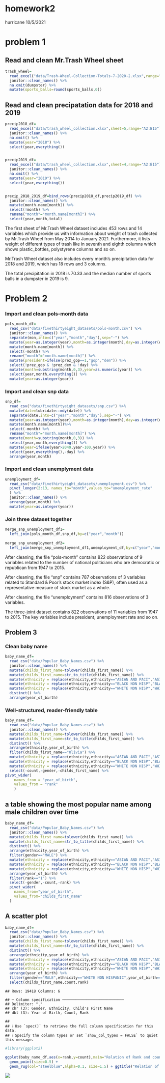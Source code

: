 homework2
================
hurricane
10/5/2021

# problem 1

## Read and clean Mr.Trash Wheel sheet

``` r
trash_wheel=
  read_excel("data/Trash-Wheel-Collection-Totals-7-2020-2.xlsx",range="A2:N535") %>%   
  janitor::clean_names() %>% 
  na.omit(dumpster) %>% 
  mutate(sports_balls=round(sports_balls,0)) 
```

## Read and clean precipatation data for 2018 and 2019

``` r
precip2018_df=
  read_excel("data/trash_wheel_collection.xlsx",sheet=5,range="A2:B15") %>% 
  janitor::clean_names() %>% 
  na.omit() %>% 
  mutate(year="2018") %>% 
  select(year,everything())


precip2019_df=
  read_excel("data/trash_wheel_collection.xlsx",sheet=4,range="A2:B15") %>% 
  janitor::clean_names() %>% 
  na.omit() %>% 
  mutate(year="2019") %>% 
  select(year,everything())


precip_2018_2019_df=bind_rows(precip2018_df,precip2019_df) %>% 
  janitor::clean_names() %>% 
  mutate(month.name[month]) %>% 
  select(!month) %>% 
  rename("month"="month.name[month]") %>% 
  select(year,month,total) 
```

The first sheet of Mr.Trash Wheel dataset includes 453 rows and 14
variables which provide us with information about weight of trash
collected by Mr.Trash Wheel from May 2014 to January 2021. Furthermore,
it lists weight of different types of trash like in seventh and eighth
columns which shows plastic\_bottles, polystyrene columns and so on.

Mr.Trash Wheel dataset also includes every month’s precipitation data
for 2018 and 2019, which has 18 rows and 3 columns.

The total precipitation in 2018 is 70.33 and the median number of sports
balls in a dumpster in 2019 is 9.

# Problem 2

### Import and clean pols-month data

``` r
pols_month_df=
  read_csv("data/fivethirtyeight_datasets/pols-month.csv") %>% 
  janitor::clean_names() %>% 
  separate(mon,into=c("year","month","day"),sep="-") %>%
  mutate(year=as.integer(year),month=as.integer(month),day=as.integer(day)) %>% 
  mutate(month.name[month]) %>%
  select(-month) %>% 
  rename("month"="month.name[month]") %>% 
  mutate(president=ifelse(prez_gop==1,"gop","dem")) %>%
  select(!prez_gop & !prez_dem & !day) %>% 
  mutate(month=substring(month,0,3),year=as.numeric(year)) %>% 
  select(year,month,everything()) %>% 
  mutate(year=as.integer(year))
```

### Import and clean snp data

``` r
snp_df=
  read_csv("data/fivethirtyeight_datasets/snp.csv") %>%
  mutate(date=lubridate::mdy(date)) %>% 
  separate(date,into=c("year","month","day"),sep="-") %>% 
  mutate(year=as.integer(year),month=as.integer(month),day=as.integer(day)) %>% 
  mutate(month.name[month])%>% 
  select(-month) %>% 
  rename("month"="month.name[month]") %>% 
  mutate(month=substring(month,0,3)) %>% 
  select(year,month,everything()) %>% 
  mutate(year=ifelse(year>2049,year-100,year)) %>% 
  select(year,everything(),-day) %>%
  arrange(year,month)
```

### Import and clean unemplyment data

``` r
unemployment_df=
  read_csv("data/fivethirtyeight_datasets/unemployment.csv") %>% 
  pivot_longer(2:13, names_to="month",values_to="unemployment_rate"
  ) %>% 
  janitor::clean_names() %>% 
  arrange(year,month) %>% 
  mutate(year=as.integer(year))
```

### Join three dataset together

``` r
merge_snp_unemployment_df1=
  left_join(pols_month_df,snp_df,by=c("year","month"))
  
merge_snp_unemployment_df2=
  left_join(merge_snp_unemployment_df1,unemployment_df,by=c("year","month"))
```

After cleaning, the file “pols-month” contains 822 observations of 9
variables related to the number of national politicians who are
democratic or republican from 1947 to 2015.

After cleaning, the file “snp” contains 787 observations of 3 variables
related to Standard & Poor’s stock market index (S&P), often used as a
representative measure of stock market as a whole.

After cleaning, the file “unemployment” contains 816 observations of 3
variables.

The three-joint dataset contains 822 observations of 11 variables from
1947 to 2015. The key variables include president, unemployment rate and
so on.

## Problem 3

### Clean baby name

``` r
baby_name_df=
  read_csv("data/Popular_Baby_Names.csv") %>% 
  janitor::clean_names() %>% 
  mutate(childs_first_name=tolower(childs_first_name)) %>% 
  mutate(childs_first_name=str_to_title(childs_first_name)) %>% 
  mutate(ethnicity = replace(ethnicity,ethnicity=="ASIAN AND PACI","ASIAN AND PACIFIC ISLANDER")) %>% 
  mutate(ethnicity = replace(ethnicity,ethnicity=="BLACK NON HISP","BLACK NON HISPANIC")) %>% 
  mutate(ethnicity = replace(ethnicity,ethnicity=="WHITE NON HISP","WHITE NON HISPANIC")) %>% 
  distinct() %>% 
  arrange(year_of_birth)
```

### Well-structured, reader-friendly table

``` r
baby_name_df=
  read_csv("data/Popular_Baby_Names.csv") %>% 
  janitor::clean_names() %>% 
  mutate(childs_first_name=tolower(childs_first_name)) %>% 
  mutate(childs_first_name=str_to_title(childs_first_name)) %>% 
  distinct() %>% 
  arrange(ethnicity,year_of_birth) %>% 
  filter(childs_first_name=="Olivia") %>% 
  mutate(ethnicity = replace(ethnicity,ethnicity=="ASIAN AND PACI","ASIAN AND PACIFIC ISLANDER")) %>% 
  mutate(ethnicity = replace(ethnicity,ethnicity=="BLACK NON HISP","BLACK NON HISPANIC")) %>% 
  mutate(ethnicity = replace(ethnicity,ethnicity=="WHITE NON HISP","WHITE NON HISPANIC")) %>% 
  select(-count,-gender,-childs_first_name) %>% 
pivot_wider(
    names_from = "year_of_birth",
    values_from = "rank"
    ) 
```

## a table showing the most popular name among male children over time

``` r
baby_name_df=
  read_csv("data/Popular_Baby_Names.csv") %>% 
  janitor::clean_names() %>% 
  mutate(childs_first_name=tolower(childs_first_name)) %>% 
  mutate(childs_first_name=str_to_title(childs_first_name)) %>% 
  distinct() %>% 
  arrange(ethnicity,year_of_birth) %>% 
  filter(gender=="MALE") %>% 
  mutate(ethnicity = replace(ethnicity,ethnicity=="ASIAN AND PACI","ASIAN AND PACIFIC ISLANDER")) %>% 
  mutate(ethnicity = replace(ethnicity,ethnicity=="BLACK NON HISP","BLACK NON HISPANIC")) %>% 
  mutate(ethnicity = replace(ethnicity,ethnicity=="WHITE NON HISP","WHITE NON HISPANIC")) %>% 
  arrange(year_of_birth) %>% 
  filter(rank=="1") %>% 
  select(-gender,-count,-rank) %>% 
  pivot_wider(
    names_from="year_of_birth",
    values_from="childs_first_name"
  ) 
```

## A scatter plot

``` r
baby_name_df=
  read_csv("data/Popular_Baby_Names.csv") %>% 
  janitor::clean_names() %>% 
  mutate(childs_first_name=tolower(childs_first_name)) %>% 
  mutate(childs_first_name=str_to_title(childs_first_name)) %>% 
  distinct() %>% 
  arrange(ethnicity,year_of_birth) %>% 
  mutate(ethnicity = replace(ethnicity,ethnicity=="ASIAN AND PACI","ASIAN AND PACIFIC ISLANDER")) %>% 
  mutate(ethnicity = replace(ethnicity,ethnicity=="BLACK NON HISP","BLACK NON HISPANIC")) %>% 
  mutate(ethnicity = replace(ethnicity,ethnicity=="WHITE NON HISP","WHITE NON HISPANIC")) %>% 
  arrange(year_of_birth) %>% 
  filter(gender=="MALE",ethnicity=="WHITE NON HISPANIC",year_of_birth=="2016") %>%
  select(childs_first_name,count,rank)
```

    ## Rows: 19418 Columns: 6

    ## ─ Column specification ────────────────────────────
    ## Delimiter: ","
    ## chr (3): Gender, Ethnicity, Child's First Name
    ## dbl (3): Year of Birth, Count, Rank

    ## 
    ## ℹ Use `spec()` to retrieve the full column specification for this data.
    ## ℹ Specify the column types or set `show_col_types = FALSE` to quiet this message.

``` r
#library(ggplot2)

ggplot(baby_name_df,aes(x=rank,y=count),main="Relation of Rank and count of Name  Scatter Plot") + 
  geom_point(size=0.5) +
  geom_rug(col="steelblue",alpha=0.1, size=1.5) + ggtitle("Relation of Rank and count of Name  Scatter Plot")
```

![](homework2_files/figure-gfm/unnamed-chunk-11-1.png)<!-- -->
